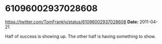 # 61096002937028608
https://twitter.com/TomFrankly/status/61096002937028608
**Date:** 2011-04-21

Half of success is showing up. The other half is having something to show.
